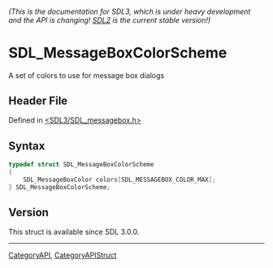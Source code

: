 ###### (This is the documentation for SDL3, which is under heavy development and the API is changing! [SDL2](https://wiki.libsdl.org/SDL2/) is the current stable version!)
# SDL_MessageBoxColorScheme

A set of colors to use for message box dialogs

## Header File

Defined in [<SDL3/SDL_messagebox.h>](https://github.com/libsdl-org/SDL/blob/main/include/SDL3/SDL_messagebox.h)

## Syntax

```c
typedef struct SDL_MessageBoxColorScheme
{
    SDL_MessageBoxColor colors[SDL_MESSAGEBOX_COLOR_MAX];
} SDL_MessageBoxColorScheme;
```

## Version

This struct is available since SDL 3.0.0.

----
[CategoryAPI](CategoryAPI), [CategoryAPIStruct](CategoryAPIStruct)

